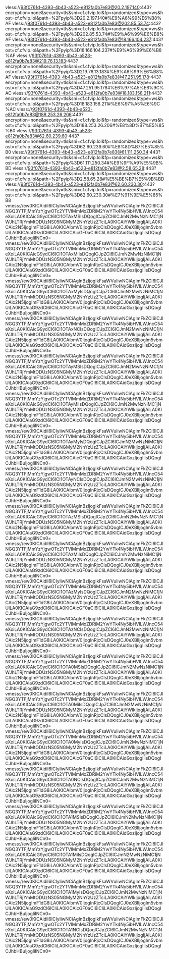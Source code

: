 vless://93f0761d-4393-4b43-a523-e812fa0b7e83@20.2.197.140:443?encryption=none&security=tls&sni=cf.cfvip.lol&fp=randomized&type=ws&host=cf.cfvip.lol&path=%2Fpyip%3D20.2.197.140#%E9%A6%99%E6%B8%AF
vless://93f0761d-4393-4b43-a523-e812fa0b7e83@202.85.53.74:443?encryption=none&security=tls&sni=cf.cfvip.lol&fp=randomized&type=ws&host=cf.cfvip.lol&path=%2Fpyip%3D202.85.53.74#%E9%A6%99%E6%B8%AF
vless://93f0761d-4393-4b43-a523-e812fa0b7e83@18.166.104.237:443?encryption=none&security=tls&sni=cf.cfvip.lol&fp=randomized&type=ws&host=cf.cfvip.lol&path=%2Fpyip%3D18.166.104.237#%E9%A6%99%E6%B8%AF
vless://93f0761d-4393-4b43-a523-e812fa0b7e83@219.76.13.183:443?encryption=none&security=tls&sni=cf.cfvip.lol&fp=randomized&type=ws&host=cf.cfvip.lol&path=%2Fpyip%3D219.76.13.183#%E9%A6%99%E6%B8%AF
vless://93f0761d-4393-4b43-a523-e812fa0b7e83@47.251.95.178:443?encryption=none&security=tls&sni=cf.cfvip.lol&fp=randomized&type=ws&host=cf.cfvip.lol&path=%2Fpyip%3D47.251.95.178#%E6%97%A5%E6%9C%AC
vless://93f0761d-4393-4b43-a523-e812fa0b7e83@18.183.158.211:443?encryption=none&security=tls&sni=cf.cfvip.lol&fp=randomized&type=ws&host=cf.cfvip.lol&path=%2Fpyip%3D18.183.158.211#%E6%97%A5%E6%9C%AC
vless://93f0761d-4393-4b43-a523-e812fa0b7e83@188.253.26.206:443?encryption=none&security=tls&sni=cf.cfvip.lol&fp=randomized&type=ws&host=cf.cfvip.lol&path=%2Fpyip%3D188.253.26.206#%E8%8D%B7%E5%85%B0
vless://93f0761d-4393-4b43-a523-e812fa0b7e83@62.60.239.60:443?encryption=none&security=tls&sni=cf.cfvip.lol&fp=randomized&type=ws&host=cf.cfvip.lol&path=%2Fpyip%3D62.60.239.60#%E8%8D%B7%E5%85%B0
vless://93f0761d-4393-4b43-a523-e812fa0b7e83@61.111.250.34:443?encryption=none&security=tls&sni=cf.cfvip.lol&fp=randomized&type=ws&host=cf.cfvip.lol&path=%2Fpyip%3D61.111.250.34#%E9%9F%A9%E5%9B%BD
vless://93f0761d-4393-4b43-a523-e812fa0b7e83@2.58.65.28:443?encryption=none&security=tls&sni=cf.cfvip.lol&fp=randomized&type=ws&host=cf.cfvip.lol&path=%2Fpyip%3D2.58.65.28#%E5%BE%B7%E5%9B%BD
vless://93f0761d-4393-4b43-a523-e812fa0b7e83@62.60.230.30:443?encryption=none&security=tls&sni=cf.cfvip.lol&fp=randomized&type=ws&host=cf.cfvip.lol&path=%2Fpyip%3D62.60.230.30#%E7%91%9E%E5%85%B8
vmess://ew0KICAidiI6ICIyIiwNCiAgInBzIjogIkFsaWVuIiwNCiAgImFkZCI6ICJlNGQ3YTFjMmYzYjgwOTc2YTVlMmMxZDRiM2YwYTk4Ny5ibHVlLWJncC54eXoiLA0KICAicG9ydCI6ICI1OTAxMSIsDQogICJpZCI6ICJmN2MwNzNiMC1jNWJhLTRjYmMtODUzNS05NGMyM2NhYzUzZTciLA0KICAiYWlkIjogIjAiLA0KICAic2N5IjogImF1dG8iLA0KICAibmV0IjogInRjcCIsDQogICJ0eXBlIjogIm5vbmUiLA0KICAiaG9zdCI6ICIiLA0KICAicGF0aCI6ICIiLA0KICAidGxzIjogIiIsDQogICJhbHBuIjogIiINCn0=
vmess://ew0KICAidiI6ICIyIiwNCiAgInBzIjogIkFsaWVuIiwNCiAgImFkZCI6ICJlNGQ3YTFjMmYzYjgwOTc2YTVlMmMxZDRiM2YwYTk4Ny5ibHVlLWJncC54eXoiLA0KICAicG9ydCI6ICI1OTAxMiIsDQogICJpZCI6ICJmN2MwNzNiMC1jNWJhLTRjYmMtODUzNS05NGMyM2NhYzUzZTciLA0KICAiYWlkIjogIjAiLA0KICAic2N5IjogImF1dG8iLA0KICAibmV0IjogInRjcCIsDQogICJ0eXBlIjogIm5vbmUiLA0KICAiaG9zdCI6ICIiLA0KICAicGF0aCI6ICIiLA0KICAidGxzIjogIiIsDQogICJhbHBuIjogIiINCn0=
vmess://ew0KICAidiI6ICIyIiwNCiAgInBzIjogIkFsaWVuIiwNCiAgImFkZCI6ICJlNGQ3YTFjMmYzYjgwOTc2YTVlMmMxZDRiM2YwYTk4Ny5ibHVlLWJncC54eXoiLA0KICAicG9ydCI6ICI1OTAxMyIsDQogICJpZCI6ICJmN2MwNzNiMC1jNWJhLTRjYmMtODUzNS05NGMyM2NhYzUzZTciLA0KICAiYWlkIjogIjAiLA0KICAic2N5IjogImF1dG8iLA0KICAibmV0IjogInRjcCIsDQogICJ0eXBlIjogIm5vbmUiLA0KICAiaG9zdCI6ICIiLA0KICAicGF0aCI6ICIiLA0KICAidGxzIjogIiIsDQogICJhbHBuIjogIiINCn0=
vmess://ew0KICAidiI6ICIyIiwNCiAgInBzIjogIkFsaWVuIiwNCiAgImFkZCI6ICJlNGQ3YTFjMmYzYjgwOTc2YTVlMmMxZDRiM2YwYTk4Ny5ibHVlLWJncC54eXoiLA0KICAicG9ydCI6ICI1OTAxNCIsDQogICJpZCI6ICJmN2MwNzNiMC1jNWJhLTRjYmMtODUzNS05NGMyM2NhYzUzZTciLA0KICAiYWlkIjogIjAiLA0KICAic2N5IjogImF1dG8iLA0KICAibmV0IjogInRjcCIsDQogICJ0eXBlIjogIm5vbmUiLA0KICAiaG9zdCI6ICIiLA0KICAicGF0aCI6ICIiLA0KICAidGxzIjogIiIsDQogICJhbHBuIjogIiINCn0=
vmess://ew0KICAidiI6ICIyIiwNCiAgInBzIjogIkFsaWVuIiwNCiAgImFkZCI6ICJlNGQ3YTFjMmYzYjgwOTc2YTVlMmMxZDRiM2YwYTk4Ny5ibHVlLWJncC54eXoiLA0KICAicG9ydCI6ICI1OTAyMSIsDQogICJpZCI6ICJmN2MwNzNiMC1jNWJhLTRjYmMtODUzNS05NGMyM2NhYzUzZTciLA0KICAiYWlkIjogIjAiLA0KICAic2N5IjogImF1dG8iLA0KICAibmV0IjogInRjcCIsDQogICJ0eXBlIjogIm5vbmUiLA0KICAiaG9zdCI6ICIiLA0KICAicGF0aCI6ICIiLA0KICAidGxzIjogIiIsDQogICJhbHBuIjogIiINCn0=
vmess://ew0KICAidiI6ICIyIiwNCiAgInBzIjogIkFsaWVuIiwNCiAgImFkZCI6ICJlNGQ3YTFjMmYzYjgwOTc2YTVlMmMxZDRiM2YwYTk4Ny5ibHVlLWJncC54eXoiLA0KICAicG9ydCI6ICI1OTAyMiIsDQogICJpZCI6ICJmN2MwNzNiMC1jNWJhLTRjYmMtODUzNS05NGMyM2NhYzUzZTciLA0KICAiYWlkIjogIjAiLA0KICAic2N5IjogImF1dG8iLA0KICAibmV0IjogInRjcCIsDQogICJ0eXBlIjogIm5vbmUiLA0KICAiaG9zdCI6ICIiLA0KICAicGF0aCI6ICIiLA0KICAidGxzIjogIiIsDQogICJhbHBuIjogIiINCn0=
vmess://ew0KICAidiI6ICIyIiwNCiAgInBzIjogIkFsaWVuIiwNCiAgImFkZCI6ICJlNGQ3YTFjMmYzYjgwOTc2YTVlMmMxZDRiM2YwYTk4Ny5ibHVlLWJncC54eXoiLA0KICAicG9ydCI6ICI1OTAyMyIsDQogICJpZCI6ICJmN2MwNzNiMC1jNWJhLTRjYmMtODUzNS05NGMyM2NhYzUzZTciLA0KICAiYWlkIjogIjAiLA0KICAic2N5IjogImF1dG8iLA0KICAibmV0IjogInRjcCIsDQogICJ0eXBlIjogIm5vbmUiLA0KICAiaG9zdCI6ICIiLA0KICAicGF0aCI6ICIiLA0KICAidGxzIjogIiIsDQogICJhbHBuIjogIiINCn0=
vmess://ew0KICAidiI6ICIyIiwNCiAgInBzIjogIkFsaWVuIiwNCiAgImFkZCI6ICJlNGQ3YTFjMmYzYjgwOTc2YTVlMmMxZDRiM2YwYTk4Ny5ibHVlLWJncC54eXoiLA0KICAicG9ydCI6ICI1OTAyNCIsDQogICJpZCI6ICJmN2MwNzNiMC1jNWJhLTRjYmMtODUzNS05NGMyM2NhYzUzZTciLA0KICAiYWlkIjogIjAiLA0KICAic2N5IjogImF1dG8iLA0KICAibmV0IjogInRjcCIsDQogICJ0eXBlIjogIm5vbmUiLA0KICAiaG9zdCI6ICIiLA0KICAicGF0aCI6ICIiLA0KICAidGxzIjogIiIsDQogICJhbHBuIjogIiINCn0=
vmess://ew0KICAidiI6ICIyIiwNCiAgInBzIjogIkFsaWVuIiwNCiAgImFkZCI6ICJlNGQ3YTFjMmYzYjgwOTc2YTVlMmMxZDRiM2YwYTk4Ny5ibHVlLWJncC54eXoiLA0KICAicG9ydCI6ICI1OTAzMSIsDQogICJpZCI6ICJmN2MwNzNiMC1jNWJhLTRjYmMtODUzNS05NGMyM2NhYzUzZTciLA0KICAiYWlkIjogIjAiLA0KICAic2N5IjogImF1dG8iLA0KICAibmV0IjogInRjcCIsDQogICJ0eXBlIjogIm5vbmUiLA0KICAiaG9zdCI6ICIiLA0KICAicGF0aCI6ICIiLA0KICAidGxzIjogIiIsDQogICJhbHBuIjogIiINCn0=
vmess://ew0KICAidiI6ICIyIiwNCiAgInBzIjogIkFsaWVuIiwNCiAgImFkZCI6ICJlNGQ3YTFjMmYzYjgwOTc2YTVlMmMxZDRiM2YwYTk4Ny5ibHVlLWJncC54eXoiLA0KICAicG9ydCI6ICI1OTAzMiIsDQogICJpZCI6ICJmN2MwNzNiMC1jNWJhLTRjYmMtODUzNS05NGMyM2NhYzUzZTciLA0KICAiYWlkIjogIjAiLA0KICAic2N5IjogImF1dG8iLA0KICAibmV0IjogInRjcCIsDQogICJ0eXBlIjogIm5vbmUiLA0KICAiaG9zdCI6ICIiLA0KICAicGF0aCI6ICIiLA0KICAidGxzIjogIiIsDQogICJhbHBuIjogIiINCn0=
vmess://ew0KICAidiI6ICIyIiwNCiAgInBzIjogIkFsaWVuIiwNCiAgImFkZCI6ICJlNGQ3YTFjMmYzYjgwOTc2YTVlMmMxZDRiM2YwYTk4Ny5ibHVlLWJncC54eXoiLA0KICAicG9ydCI6ICI1OTAzMyIsDQogICJpZCI6ICJmN2MwNzNiMC1jNWJhLTRjYmMtODUzNS05NGMyM2NhYzUzZTciLA0KICAiYWlkIjogIjAiLA0KICAic2N5IjogImF1dG8iLA0KICAibmV0IjogInRjcCIsDQogICJ0eXBlIjogIm5vbmUiLA0KICAiaG9zdCI6ICIiLA0KICAicGF0aCI6ICIiLA0KICAidGxzIjogIiIsDQogICJhbHBuIjogIiINCn0=
vmess://ew0KICAidiI6ICIyIiwNCiAgInBzIjogIkFsaWVuIiwNCiAgImFkZCI6ICJlNGQ3YTFjMmYzYjgwOTc2YTVlMmMxZDRiM2YwYTk4Ny5ibHVlLWJncC54eXoiLA0KICAicG9ydCI6ICI1OTAzNCIsDQogICJpZCI6ICJmN2MwNzNiMC1jNWJhLTRjYmMtODUzNS05NGMyM2NhYzUzZTciLA0KICAiYWlkIjogIjAiLA0KICAic2N5IjogImF1dG8iLA0KICAibmV0IjogInRjcCIsDQogICJ0eXBlIjogIm5vbmUiLA0KICAiaG9zdCI6ICIiLA0KICAicGF0aCI6ICIiLA0KICAidGxzIjogIiIsDQogICJhbHBuIjogIiINCn0=
vmess://ew0KICAidiI6ICIyIiwNCiAgInBzIjogIkFsaWVuIiwNCiAgImFkZCI6ICJlNGQ3YTFjMmYzYjgwOTc2YTVlMmMxZDRiM2YwYTk4Ny5ibHVlLWJncC54eXoiLA0KICAicG9ydCI6ICI1OTA0MSIsDQogICJpZCI6ICJmN2MwNzNiMC1jNWJhLTRjYmMtODUzNS05NGMyM2NhYzUzZTciLA0KICAiYWlkIjogIjAiLA0KICAic2N5IjogImF1dG8iLA0KICAibmV0IjogInRjcCIsDQogICJ0eXBlIjogIm5vbmUiLA0KICAiaG9zdCI6ICIiLA0KICAicGF0aCI6ICIiLA0KICAidGxzIjogIiIsDQogICJhbHBuIjogIiINCn0=
vmess://ew0KICAidiI6ICIyIiwNCiAgInBzIjogIkFsaWVuIiwNCiAgImFkZCI6ICJlNGQ3YTFjMmYzYjgwOTc2YTVlMmMxZDRiM2YwYTk4Ny5ibHVlLWJncC54eXoiLA0KICAicG9ydCI6ICI1OTA0MiIsDQogICJpZCI6ICJmN2MwNzNiMC1jNWJhLTRjYmMtODUzNS05NGMyM2NhYzUzZTciLA0KICAiYWlkIjogIjAiLA0KICAic2N5IjogImF1dG8iLA0KICAibmV0IjogInRjcCIsDQogICJ0eXBlIjogIm5vbmUiLA0KICAiaG9zdCI6ICIiLA0KICAicGF0aCI6ICIiLA0KICAidGxzIjogIiIsDQogICJhbHBuIjogIiINCn0=
vmess://ew0KICAidiI6ICIyIiwNCiAgInBzIjogIkFsaWVuIiwNCiAgImFkZCI6ICJlNGQ3YTFjMmYzYjgwOTc2YTVlMmMxZDRiM2YwYTk4Ny5ibHVlLWJncC54eXoiLA0KICAicG9ydCI6ICI1OTA0MyIsDQogICJpZCI6ICJmN2MwNzNiMC1jNWJhLTRjYmMtODUzNS05NGMyM2NhYzUzZTciLA0KICAiYWlkIjogIjAiLA0KICAic2N5IjogImF1dG8iLA0KICAibmV0IjogInRjcCIsDQogICJ0eXBlIjogIm5vbmUiLA0KICAiaG9zdCI6ICIiLA0KICAicGF0aCI6ICIiLA0KICAidGxzIjogIiIsDQogICJhbHBuIjogIiINCn0=
vmess://ew0KICAidiI6ICIyIiwNCiAgInBzIjogIkFsaWVuIiwNCiAgImFkZCI6ICJlNGQ3YTFjMmYzYjgwOTc2YTVlMmMxZDRiM2YwYTk4Ny5ibHVlLWJncC54eXoiLA0KICAicG9ydCI6ICI1OTA0NCIsDQogICJpZCI6ICJmN2MwNzNiMC1jNWJhLTRjYmMtODUzNS05NGMyM2NhYzUzZTciLA0KICAiYWlkIjogIjAiLA0KICAic2N5IjogImF1dG8iLA0KICAibmV0IjogInRjcCIsDQogICJ0eXBlIjogIm5vbmUiLA0KICAiaG9zdCI6ICIiLA0KICAicGF0aCI6ICIiLA0KICAidGxzIjogIiIsDQogICJhbHBuIjogIiINCn0=
vmess://ew0KICAidiI6ICIyIiwNCiAgInBzIjogIkFsaWVuIiwNCiAgImFkZCI6ICJlNGQ3YTFjMmYzYjgwOTc2YTVlMmMxZDRiM2YwYTk4Ny5ibHVlLWJncC54eXoiLA0KICAicG9ydCI6ICI1OTA1MSIsDQogICJpZCI6ICJmN2MwNzNiMC1jNWJhLTRjYmMtODUzNS05NGMyM2NhYzUzZTciLA0KICAiYWlkIjogIjAiLA0KICAic2N5IjogImF1dG8iLA0KICAibmV0IjogInRjcCIsDQogICJ0eXBlIjogIm5vbmUiLA0KICAiaG9zdCI6ICIiLA0KICAicGF0aCI6ICIiLA0KICAidGxzIjogIiIsDQogICJhbHBuIjogIiINCn0=
vmess://ew0KICAidiI6ICIyIiwNCiAgInBzIjogIkFsaWVuIiwNCiAgImFkZCI6ICJlNGQ3YTFjMmYzYjgwOTc2YTVlMmMxZDRiM2YwYTk4Ny5ibHVlLWJncC54eXoiLA0KICAicG9ydCI6ICI1OTA1MiIsDQogICJpZCI6ICJmN2MwNzNiMC1jNWJhLTRjYmMtODUzNS05NGMyM2NhYzUzZTciLA0KICAiYWlkIjogIjAiLA0KICAic2N5IjogImF1dG8iLA0KICAibmV0IjogInRjcCIsDQogICJ0eXBlIjogIm5vbmUiLA0KICAiaG9zdCI6ICIiLA0KICAicGF0aCI6ICIiLA0KICAidGxzIjogIiIsDQogICJhbHBuIjogIiINCn0=
vmess://ew0KICAidiI6ICIyIiwNCiAgInBzIjogIkFsaWVuIiwNCiAgImFkZCI6ICJlNGQ3YTFjMmYzYjgwOTc2YTVlMmMxZDRiM2YwYTk4Ny5ibHVlLWJncC54eXoiLA0KICAicG9ydCI6ICI1OTA1MyIsDQogICJpZCI6ICJmN2MwNzNiMC1jNWJhLTRjYmMtODUzNS05NGMyM2NhYzUzZTciLA0KICAiYWlkIjogIjAiLA0KICAic2N5IjogImF1dG8iLA0KICAibmV0IjogInRjcCIsDQogICJ0eXBlIjogIm5vbmUiLA0KICAiaG9zdCI6ICIiLA0KICAicGF0aCI6ICIiLA0KICAidGxzIjogIiIsDQogICJhbHBuIjogIiINCn0=
vmess://ew0KICAidiI6ICIyIiwNCiAgInBzIjogIkFsaWVuIiwNCiAgImFkZCI6ICJlNGQ3YTFjMmYzYjgwOTc2YTVlMmMxZDRiM2YwYTk4Ny5ibHVlLWJncC54eXoiLA0KICAicG9ydCI6ICI1OTA1NCIsDQogICJpZCI6ICJmN2MwNzNiMC1jNWJhLTRjYmMtODUzNS05NGMyM2NhYzUzZTciLA0KICAiYWlkIjogIjAiLA0KICAic2N5IjogImF1dG8iLA0KICAibmV0IjogInRjcCIsDQogICJ0eXBlIjogIm5vbmUiLA0KICAiaG9zdCI6ICIiLA0KICAicGF0aCI6ICIiLA0KICAidGxzIjogIiIsDQogICJhbHBuIjogIiINCn0=
